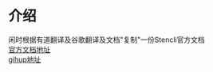 <!--
 * @Date: 2021-01-04 09:10:49
 * @LastEditors: dongfb
 * @LastEditTime: 2021-01-21 16:17:12
-->
# 介绍

闲时根据有道翻译及谷歌翻译及文档"复制"一份Stencli官方文档     
[官方文档地址](https://stenciljs.com/docs/introduction)     
[gihup地址](https://github.com/ionic-team/stencil)
